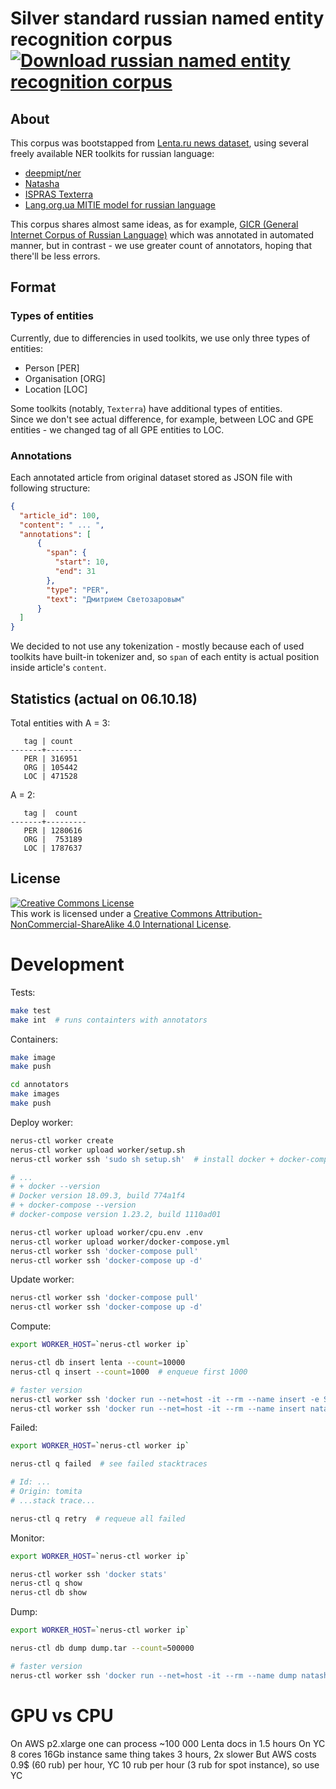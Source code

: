 # Silver standard russian named entity recognition corpus [![Download russian named entity recognition corpus](https://img.shields.io/badge/download-v1.0-green.svg)](https://github.com/bureaucratic-labs/russian-ner-corpus/releases)
## About

This corpus was bootstapped from [Lenta.ru news dataset](https://github.com/yutkin/Lenta.Ru-News-Dataset), using several freely available NER toolkits for russian language:

- [deepmipt/ner](https://github.com/deepmipt/ner)
- [Natasha](https://github.com/natasha/natasha)
- [ISPRAS Texterra](https://texterra.ispras.ru)
- [Lang.org.ua MITIE model for russian language](http://lang.org.ua/en/models/#anchor3)

This corpus shares almost same ideas, as for example, [GICR (General Internet Corpus of Russian Language)](http://www.webcorpora.ru/en/) which was annotated in automated manner, but in contrast - we use greater count of  annotators, hoping that there'll be less errors.

## Format

### Types of entities

Currently, due to differencies in used toolkits, we use only three types of entities:

- Person [PER]
- Organisation [ORG]
- Location [LOC]

Some toolkits (notably, `Texterra`) have additional types of entities.  
Since we don't see actual difference, for example, between LOC and GPE entities - we changed tag of all GPE entities to LOC.

### Annotations

Each annotated article from original dataset stored as JSON file with following structure:

```json
{
  "article_id": 100,
  "content": " ... ",
  "annotations": [
      {
        "span": {
          "start": 10,
          "end": 31
        },
        "type": "PER",
        "text": "Дмитрием Светозаровым"
      }
  ]
}
```

We decided to not use any tokenization - mostly because each of used toolkits have built-in tokenizer and, so `span` of each entity is actual position inside article's `content`. 

## Statistics (actual on 06.10.18)

Total entities with A = 3:

```
   tag | count
-------+--------
   PER | 316951
   ORG | 105442
   LOC | 471528
```

A = 2:
```
   tag |  count
-------+---------
   PER | 1280616
   ORG |  753189
   LOC | 1787637
```


## License

<a rel="license" href="http://creativecommons.org/licenses/by-nc-sa/4.0/"><img alt="Creative Commons License" style="border-width:0" src="https://i.creativecommons.org/l/by-nc-sa/4.0/88x31.png" /></a><br />This work is licensed under a <a rel="license" href="http://creativecommons.org/licenses/by-nc-sa/4.0/">Creative Commons Attribution-NonCommercial-ShareAlike 4.0 International License</a>.

# Development

Tests:

```bash
make test
make int  # runs containters with annotators
```

Containers:

```bash
make image
make push

cd annotators
make images
make push
```

Deploy worker:

```bash
nerus-ctl worker create
nerus-ctl worker upload worker/setup.sh
nerus-ctl worker ssh 'sudo sh setup.sh'  # install docker + docker-compose

# ...
# + docker --version
# Docker version 18.09.3, build 774a1f4
# + docker-compose --version
# docker-compose version 1.23.2, build 1110ad01

nerus-ctl worker upload worker/cpu.env .env
nerus-ctl worker upload worker/docker-compose.yml
nerus-ctl worker ssh 'docker-compose pull'
nerus-ctl worker ssh 'docker-compose up -d'
```

Update worker:

```bash
nerus-ctl worker ssh 'docker-compose pull'
nerus-ctl worker ssh 'docker-compose up -d'
```

Compute:

```bash
export WORKER_HOST=`nerus-ctl worker ip`

nerus-ctl db insert lenta --count=10000
nerus-ctl q insert --count=1000  # enqueue first 1000

# faster version
nerus-ctl worker ssh 'docker run --net=host -it --rm --name insert -e SOURCES_DIR=/tmp natasha/nerus-ctl db insert lenta'
nerus-ctl worker ssh 'docker run --net=host -it --rm --name insert natasha/nerus-ctl q insert'

```

Failed:

```bash
export WORKER_HOST=`nerus-ctl worker ip`

nerus-ctl q failed  # see failed stacktraces

# Id: ...
# Origin: tomita
# ...stack trace...

nerus-ctl q retry  # requeue all failed
```


Monitor:

```bash
export WORKER_HOST=`nerus-ctl worker ip`

nerus-ctl worker ssh 'docker stats'
nerus-ctl q show
nerus-ctl db show
```

Dump:

```bash
export WORKER_HOST=`nerus-ctl worker ip`

nerus-ctl db dump dump.tar --count=500000

# faster version
nerus-ctl worker ssh 'docker run --net=host -it --rm --name dump natasha/nerus-ctl db dump dump.tar --count=400000'
```

# GPU vs CPU

On AWS p2.xlarge one can process ~100 000 Lenta docs in 1.5 hours
On YC 8 cores 16Gb instance same thing takes 3 hours, 2x slower
But AWS costs 0.9$ (60 rub) per hour, YC 10 rub per hour (3 rub for spot instance), so use YC
